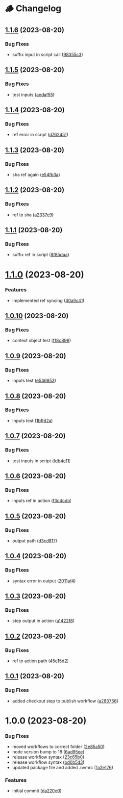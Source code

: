# 🪵 Changelog

## [1.1.6](https://github.com/acsetter/release-harmonizer/compare/v1.1.5...v1.1.6) (2023-08-20)


### Bug Fixes

* suffix input in script call ([98355c3](https://github.com/acsetter/release-harmonizer/commit/98355c349e90b707e0d3c9ae49afa9c89d08480e))

## [1.1.5](https://github.com/acsetter/release-harmonizer/compare/v1.1.4...v1.1.5) (2023-08-20)


### Bug Fixes

* test inputs ([aedaf55](https://github.com/acsetter/release-harmonizer/commit/aedaf55d04468931add36e7e0966b532921bd11f))

## [1.1.4](https://github.com/acsetter/release-harmonizer/compare/v1.1.3...v1.1.4) (2023-08-20)


### Bug Fixes

* ref error in script ([d762451](https://github.com/acsetter/release-harmonizer/commit/d762451117a4833d7ba36cde24d3b9cc2a3a1104))

## [1.1.3](https://github.com/acsetter/release-harmonizer/compare/v1.1.2...v1.1.3) (2023-08-20)


### Bug Fixes

* sha ref again ([e54fb3a](https://github.com/acsetter/release-harmonizer/commit/e54fb3acc3b9bed52664773ff80a369330665e31))

## [1.1.2](https://github.com/acsetter/release-harmonizer/compare/v1.1.1...v1.1.2) (2023-08-20)


### Bug Fixes

* ref to sha ([a2337c9](https://github.com/acsetter/release-harmonizer/commit/a2337c9818df95de1070b641d80590889f2ec227))

## [1.1.1](https://github.com/acsetter/release-harmonizer/compare/v1.1.0...v1.1.1) (2023-08-20)


### Bug Fixes

* suffix ref in script ([8f85daa](https://github.com/acsetter/release-harmonizer/commit/8f85daaeafd503c0b8186684643da0d41a75fe14))

# [1.1.0](https://github.com/acsetter/release-harmonizer/compare/v1.0.10...v1.1.0) (2023-08-20)


### Features

* implemented ref syncing ([40a9c41](https://github.com/acsetter/release-harmonizer/commit/40a9c41abf973a846bd72b35e07133d9f0ce291d))

## [1.0.10](https://github.com/acsetter/release-harmonizer/compare/v1.0.9...v1.0.10) (2023-08-20)


### Bug Fixes

* context object test ([f18c898](https://github.com/acsetter/release-harmonizer/commit/f18c89890caa483145a37acdaa819d6d26f304e4))

## [1.0.9](https://github.com/acsetter/release-harmonizer/compare/v1.0.8...v1.0.9) (2023-08-20)


### Bug Fixes

* inputs test ([e546953](https://github.com/acsetter/release-harmonizer/commit/e546953e605d7eb79c1d2cc5d3fc5eb677c6cb19))

## [1.0.8](https://github.com/acsetter/release-harmonizer/compare/v1.0.7...v1.0.8) (2023-08-20)


### Bug Fixes

* inputs test ([1bffd2a](https://github.com/acsetter/release-harmonizer/commit/1bffd2acb3e987874f10554886e7ce8f9160196d))

## [1.0.7](https://github.com/acsetter/release-harmonizer/compare/v1.0.6...v1.0.7) (2023-08-20)


### Bug Fixes

* test inputs in script ([fdb4c11](https://github.com/acsetter/release-harmonizer/commit/fdb4c11c05ab2ac66194f6e7c303ad3615483e1e))

## [1.0.6](https://github.com/acsetter/release-harmonizer/compare/v1.0.5...v1.0.6) (2023-08-20)


### Bug Fixes

* inputs ref in action ([f3c4cdb](https://github.com/acsetter/release-harmonizer/commit/f3c4cdb5411afd6597f078085cfdd742b5c7a718))

## [1.0.5](https://github.com/acsetter/release-harmonizer/compare/v1.0.4...v1.0.5) (2023-08-20)


### Bug Fixes

* output path ([d3cd817](https://github.com/acsetter/release-harmonizer/commit/d3cd817b61849ae3e54cbc7670b391b0be9b5614))

## [1.0.4](https://github.com/acsetter/release-harmonizer/compare/v1.0.3...v1.0.4) (2023-08-20)


### Bug Fixes

* syntax error in output ([2011af4](https://github.com/acsetter/release-harmonizer/commit/2011af44c8807cade68cb782e4a951a6dc131c4e))

## [1.0.3](https://github.com/acsetter/release-harmonizer/compare/v1.0.2...v1.0.3) (2023-08-20)


### Bug Fixes

* step output in action ([a1422f8](https://github.com/acsetter/release-harmonizer/commit/a1422f84a2aab080ecb749198cd901ba6b78a501))

## [1.0.2](https://github.com/acsetter/release-harmonizer/compare/v1.0.1...v1.0.2) (2023-08-20)


### Bug Fixes

* ref to action path ([45e15d2](https://github.com/acsetter/release-harmonizer/commit/45e15d2b9dea8cc59d62f35e280d784baf64193b))

## [1.0.1](https://github.com/acsetter/release-harmonizer/compare/v1.0.0...v1.0.1) (2023-08-20)


### Bug Fixes

* added checkout step to publish workflow ([a283756](https://github.com/acsetter/release-harmonizer/commit/a283756ff1e2d90cb24df736e697e290a0b13988))

# 1.0.0 (2023-08-20)


### Bug Fixes

* moved workflows to correct folder ([2e85a50](https://github.com/acsetter/release-harmonizer/commit/2e85a5026d80ae66921d71891330f187c475c8ae))
* node version bump to 18 ([6ad95ee](https://github.com/acsetter/release-harmonizer/commit/6ad95ee49432b8c03ccc03803cddf924b5a2586d))
* release workflow syntax ([23c65b0](https://github.com/acsetter/release-harmonizer/commit/23c65b06feb601009bd3dc5fc3f3e1dac988c3e0))
* release workflow syntax ([bd0b5d3](https://github.com/acsetter/release-harmonizer/commit/bd0b5d3529d96b1d30d620e82359f3c0bb08d06a))
* updated package file and added .nvmrc ([1a2e176](https://github.com/acsetter/release-harmonizer/commit/1a2e176da525804ecdc7bc2cc1e7fbde2d300348))


### Features

* initial commit ([da220c0](https://github.com/acsetter/release-harmonizer/commit/da220c0dea77db8ec1a66d89725855321506a4e4))
